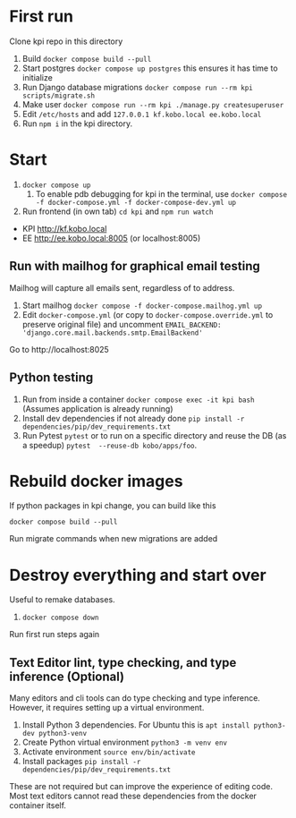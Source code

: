 # First run

Clone kpi repo in this directory

1. Build `docker compose build --pull`
1. Start postgres `docker compose up postgres` this ensures it has time to initialize
1. Run Django database migrations `docker compose run --rm kpi scripts/migrate.sh`
1. Make user `docker compose run --rm kpi ./manage.py createsuperuser`
1. Edit `/etc/hosts` and add `127.0.0.1 kf.kobo.local ee.kobo.local`
1. Run `npm i` in the kpi directory.

# Start

1. `docker compose up`
    1. To enable pdb debugging for kpi in the terminal, use `docker compose -f docker-compose.yml -f docker-compose-dev.yml up`
1. Run frontend (in own tab) `cd kpi` and `npm run watch`

- KPI http://kf.kobo.local
- EE http://ee.kobo.local:8005 (or localhost:8005)

## Run with mailhog for graphical email testing

Mailhog will capture all emails sent, regardless of to address.

1. Start mailhog `docker compose -f docker-compose.mailhog.yml up`
2. Edit `docker-compose.yml` (or copy to `docker-compose.override.yml` to preserve original file) and uncomment `EMAIL_BACKEND: 'django.core.mail.backends.smtp.EmailBackend'`

Go to http://localhost:8025

## Python testing

1. Run from inside a container `docker compose exec -it kpi bash` (Assumes application is already running)
2. Install dev dependencies if not already done `pip install -r dependencies/pip/dev_requirements.txt`
3. Run Pytest  `pytest` or to run on a specific directory and reuse the DB (as a speedup) `pytest  --reuse-db kobo/apps/foo`.

# Rebuild docker images

If python packages in kpi change, you can build like this

`docker compose build --pull`

Run migrate commands when new migrations are added

# Destroy everything and start over

Useful to remake databases.

1. `docker compose down`

Run first run steps again

## Text Editor lint, type checking, and type inference (Optional)

Many editors and cli tools can do type checking and type inference. However, it requires setting up a virtual environment.

1. Install Python 3 dependencies. For Ubuntu this is `apt install python3-dev python3-venv`
1. Create Python virtual environment `python3 -m venv env`
1. Activate environment `source env/bin/activate`
1. Install packages `pip install -r dependencies/pip/dev_requirements.txt`

These are not required but can improve the experience of editing code. Most text editors cannot read these dependencies from the docker container itself.
